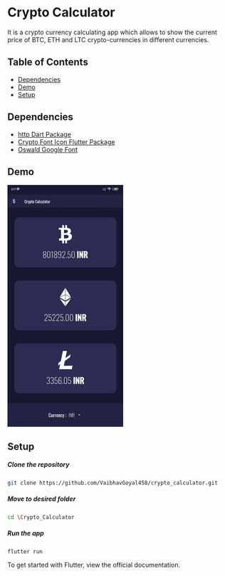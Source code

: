 # Crypto Calculator

It is a crypto currency calculating app which allows to show the current price of BTC, ETH and LTC
crypto-currencies in different currencies.  

## Table of Contents
* [Dependencies](#dependencies)
* [Demo](#demo)
* [Setup](#setup)

## Dependencies

* [http Dart Package](https://pub.dev/packages/http)
* [Crypto Font Icon Flutter Package](https://pub.dev/packages/crypto_font_icons)
* [Oswald Google Font](https://fonts.google.com/specimen/Oswald)

## Demo

<img src="https://github.com/VaibhavGoyal458/crypto_calculator/blob/master/assets/images/hero.jpg" width="260px"> 

## Setup

  ##### Clone the repository
```bash
git clone https://github.com/VaibhavGoyal458/crypto_calculator.git
```
  ##### Move to desired folder
```bash
cd \Crypto_Calculator
```

  ##### Run the app
```bash
flutter run
```

To get started with Flutter, view the official documentation.
